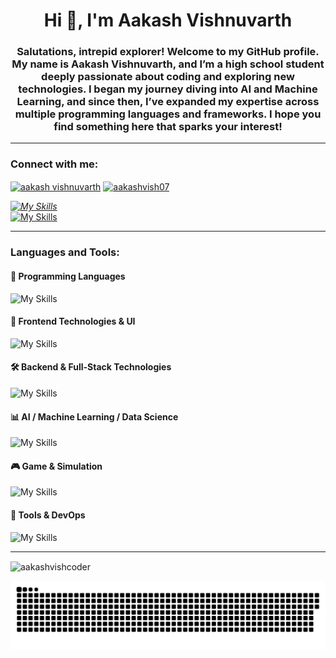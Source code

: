 <h1 align="center">Hi 👋, I'm Aakash Vishnuvarth</h1>
<h3 align="center">
  Salutations, intrepid explorer! Welcome to my GitHub profile.
  My name is Aakash Vishnuvarth, and I’m a high school student deeply passionate about coding and exploring new technologies.
  I began my journey diving into AI and Machine Learning, and since then, I’ve expanded my expertise across multiple programming languages and frameworks.
  I hope you find something here that sparks your interest!
</h3>

---

<h3 align="left">Connect with me:</h3>
<p align="left">
<a href="https://kaggle.com/aakashvishnuvarth" target="blank"><img align="center" src="https://raw.githubusercontent.com/rahuldkjain/github-profile-readme-generator/master/src/images/icons/Social/kaggle.svg" alt="aakash vishnuvarth" height="30" width="40" /></a>
<a href="https://www.leetcode.com/aakashvish07" target="blank"><img align="center" src="https://raw.githubusercontent.com/rahuldkjain/github-profile-readme-generator/master/src/images/icons/Social/leet-code.svg" alt="aakashvish07" height="30" width="40" /></a>
<address>
  <a href="mailto:aakashvish07@gmail.com">
    <img src="https://skillicons.dev/icons?i=gmail" alt="My Skills" />
  </a>
</address>
  <a href="https://www.instagram.com/aakashvishnuvarth/">
    <img src="https://skillicons.dev/icons?i=instagram" alt="My Skills" />
  </a>
</p>

---

<h3 align="left">Languages and Tools:</h3>
<h4 align="left">🧩 Programming Languages</h4>
<a>
  <img src="https://skillicons.dev/icons?i=c,cpp,java,python,js,kotlin,solidity,cs,ts" alt="My Skills" />
</a>
<h4 align="left">🎨 Frontend Technologies & UI</h4>
<a>
  <img src="https://skillicons.dev/icons?i=html,css,bootstrap,react,tailwind" alt="My Skills" />
</a>
<h4 align="left">🛠️ Backend & Full-Stack Technologies</h4>
<a>
  <img src="https://skillicons.dev/icons?i=fastapi,firebase,flask,mongodb,mysql,nodejs,express,nextjs" alt="My Skills" />
</a>
<h4 align="left">📊 AI / Machine Learning / Data Science</h4>
<a>
  <img src="https://skillicons.dev/icons?i=pytorch,sklearn,tensorflow,keras,pandas,seaborn,matplotlib" alt="My Skills" />
</a>
<h4 align="left">🎮 Game & Simulation</h4>
<a>
  <img src="https://skillicons.dev/icons?i=unity" alt="My Skills" />
</a>
<h4 align="left">🔧 Tools & DevOps</h4>
<a>
  <img src="https://skillicons.dev/icons?i=bash,figma,git,matlab,anaconda" alt="My Skills" />
</a>

---

<p><img align="center" src="https://github-readme-stats.vercel.app/api/top-langs?username=aakashvishcoder&show_icons=true&locale=en&layout=compact&theme=dark" alt="aakashvishcoder" /></p>

![snake gif](https://github.com/aakashvishcoder/aakashvishcoder/blob/output/github-snake-dark.svg)

